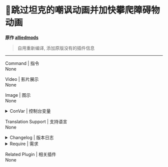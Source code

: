 # 📌跳过坦克的嘲讽动画并加快攀爬障碍物动画

**原作 [alliedmods](https://forums.alliedmods.net/showthread.php?t=336707)**

> 自用重新编译, 添加原版没有的插件信息
---
Command | 指令
<br>None

Video | 影片展示
<br>None

Image | 图示
<br>None

<details><summary>ConVar | 控制台变量</summary>

cfg/sourcemod/skip_tank_taunt.cfg
```sourcepawn
// Obstacle animation playback rate
// 障碍物动画播放速率
tank_animation_playbackrate "5.0" 
```
</details>

Translation Support | 支持语言
<br>None

<details><summary>Changelog | 版本日志</summary>

- 1.0.7 (20-Oct-2022)
	- Fixed using the wrong tank type in L4D1

- 1.0.6 (20-Oct-2022)
	- Added L4D1 support
	- Thanks to Silvers for help with coding

- 1.0.5 (11-Apr-2022)
	- Use the AnimHookEnable function in left4dhooks instead

- 1.0.4 (10-Mar-2022)
	- Fix 'Client 3 is not in game' error
</details>

<details><summary>Require | 需求</summary>

1. [[L4D & L4D2] Left 4 DHooks Direct](https://forums.alliedmods.net/showthread.php?t=321696)
</details>

Related Plugin | 相关插件
<br>None